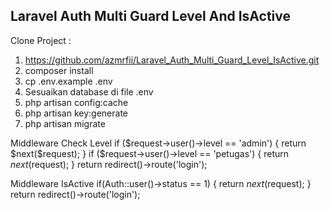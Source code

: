 ## Laravel Auth Multi Guard Level And IsActive
Clone Project :
1. https://github.com/azmrfii/Laravel_Auth_Multi_Guard_Level_IsActive.git
2. composer install
3. cp .env.example .env
4. Sesuaikan database di file .env
5. php artisan config:cache
6. php artisan key:generate
7. php artisan migrate

Middleware Check Level
if ($request->user()->level == 'admin')
{
    return $next($request);
}
if ($request->user()->level == 'petugas')
{
    return $next($request);
}
    return redirect()->route('login');
    
Middleware IsActive
if(Auth::user()->status == 1) {
    return $next($request);
}
    return redirect()->route('login');
